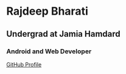 # Rajdeep Bharati

## Undergrad at Jamia Hamdard

### Android and Web Developer

[GitHub Profile](https://github.com/rajdeepbharati)
